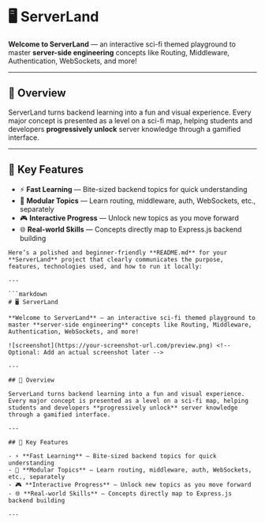# 🖥️ ServerLand

**Welcome to ServerLand** — an interactive sci-fi themed playground to master **server-side engineering** concepts like Routing, Middleware, Authentication, WebSockets, and more!

---

## 🚀 Overview

ServerLand turns backend learning into a fun and visual experience. Every major concept is presented as a level on a sci-fi map, helping students and developers **progressively unlock** server knowledge through a gamified interface.

---

## 🎯 Key Features

- ⚡ **Fast Learning** — Bite-sized backend topics for quick understanding  
- 🧩 **Modular Topics** — Learn routing, middleware, auth, WebSockets, etc., separately  
- 🎮 **Interactive Progress** — Unlock new topics as you move forward  
- 🌐 **Real-world Skills** — Concepts directly map to Express.js backend building  

```
Here’s a polished and beginner-friendly **README.md** for your **ServerLand** project that clearly communicates the purpose, features, technologies used, and how to run it locally:

---

```markdown
# 🖥️ ServerLand

**Welcome to ServerLand** — an interactive sci-fi themed playground to master **server-side engineering** concepts like Routing, Middleware, Authentication, WebSockets, and more!

![screenshot](https://your-screenshot-url.com/preview.png) <!-- Optional: Add an actual screenshot later -->

---

## 🚀 Overview

ServerLand turns backend learning into a fun and visual experience. Every major concept is presented as a level on a sci-fi map, helping students and developers **progressively unlock** server knowledge through a gamified interface.

---

## 🎯 Key Features

- ⚡ **Fast Learning** — Bite-sized backend topics for quick understanding  
- 🧩 **Modular Topics** — Learn routing, middleware, auth, WebSockets, etc., separately  
- 🎮 **Interactive Progress** — Unlock new topics as you move forward  
- 🌐 **Real-world Skills** — Concepts directly map to Express.js backend building  

---
